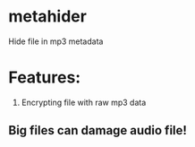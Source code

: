 # metahider
Hide file in mp3 metadata
# Features:
1. Encrypting file with raw mp3 data

## Big files can damage audio file!

